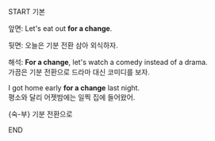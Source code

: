 START
기본

앞면:
Let's eat out **for a change**.

뒷면:
오늘은 기분 전환 삼아 외식하자.

해석:
**For a change**, let's watch a comedy instead of a drama.  
가끔은 기분 전환으로 드라마 대신 코미디를 보자.

I got home early **for a change** last night.  
평소와 달리 어젯밤에는 일찍 집에 들어왔어.

{숙-부} 기분 전환으로
<!--ID: 1746697664787-->
END